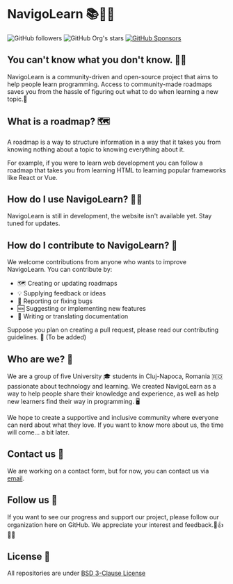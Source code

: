 # NavigoLearn 📚🚀🌱
![GitHub followers](https://img.shields.io/github/followers/NavigoLearn?color=%233361D8&logo=github&style=for-the-badge) ![GitHub Org's stars](https://img.shields.io/github/stars/navigolearn?color=%233361D8&logo=Github&style=for-the-badge) [![GitHub Sponsors](https://img.shields.io/github/sponsors/sopyb?color=%233361D8&logo=github&style=for-the-badge)](https://github.com/sponsors/sopyb)
## You can't know what you don't know. 🤷‍♂️
NavigoLearn is a community-driven and open-source project that aims to help people learn programming. Access to community-made roadmaps saves you from the hassle of figuring out what to do when learning a new topic.🙌

## What is a roadmap? 🗺️

A roadmap is a way to structure information in a way that it takes you from knowing nothing about a topic to knowing everything about it.

For example, if you were to learn web development you can follow a roadmap that takes you from learning HTML to learning popular frameworks like React or Vue.

## How do I use NavigoLearn? 🔨🤔

NavigoLearn is still in development, the website isn't available yet. Stay tuned for updates.

## How do I contribute to NavigoLearn? 🤝

We welcome contributions from anyone who wants to improve NavigoLearn. You can contribute by:

- 🗺️ Creating or updating roadmaps
- 💡 Supplying feedback or ideas
- 🐛 Reporting or fixing bugs
- 🆕 Suggesting or implementing new features
- 📝 Writing or translating documentation

Suppose you plan on creating a pull request, please read our contributing guidelines. 📖 (To be added)

## Who are we? 👥

We are a group of five University 🎓 students in Cluj-Napoca, Romania 🇷🇴 passionate about technology and learning. We created NavigoLearn as a way to help people share their knowledge and experience, as well as help new learners find their way in programming. 🖥️

We hope to create a supportive and inclusive community where everyone can nerd about what they love. If you want to know more about us, the time will come... a bit later.

## Contact us 📧

We are working on a contact form, but for now, you can contact us via [email](mailto:navigolearn@gmail.com).

## Follow us 👀

If you want to see our progress and support our project, please follow our organization here on GitHub. We appreciate your interest and feedback.🙏👍📣🎉

## License 📜
All repositories are under [BSD 3-Clause License](../LICENSE)